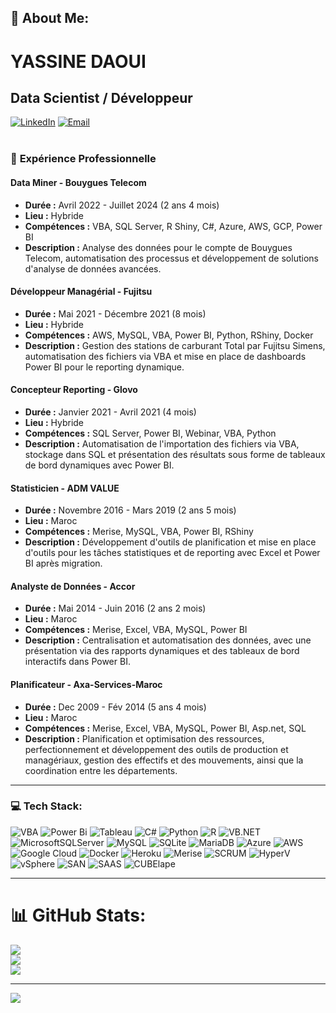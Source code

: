 ## 💫 **About Me:**
# **YASSINE DAOUI**  

## **Data Scientist / Développeur**  
[![LinkedIn](https://img.shields.io/badge/LinkedIn-%230077B5.svg?logo=linkedin&logoColor=white)](https://linkedin.com/in/yassine-daoui-56a7ab1a0) [![Email](https://img.shields.io/badge/Email-D14836?logo=gmail&logoColor=white)](mailto:daoui00yassine@gmail.com)  
<br> 


### 🔭 **Expérience Professionnelle**  

#### **Data Miner - Bouygues Telecom**  
- **Durée :** Avril 2022 - Juillet 2024 (2 ans 4 mois)  
- **Lieu :** Hybride  
- **Compétences :** VBA, SQL Server, R Shiny, C#, Azure, AWS, GCP, Power BI  
- **Description :** Analyse des données pour le compte de Bouygues Telecom, automatisation des processus et développement de solutions d'analyse de données avancées.  

#### **Développeur Managérial - Fujitsu**  
- **Durée :** Mai 2021 - Décembre 2021 (8 mois)  
- **Lieu :** Hybride  
- **Compétences :** AWS, MySQL, VBA, Power BI, Python, RShiny, Docker  
- **Description :** Gestion des stations de carburant Total par Fujitsu Simens, automatisation des fichiers via VBA et mise en place de dashboards Power BI pour le reporting dynamique.  

#### **Concepteur Reporting - Glovo**  
- **Durée :** Janvier 2021 - Avril 2021 (4 mois)  
- **Lieu :** Hybride  
- **Compétences :** SQL Server, Power BI, Webinar, VBA, Python  
- **Description :** Automatisation de l'importation des fichiers via VBA, stockage dans SQL et présentation des résultats sous forme de tableaux de bord dynamiques avec Power BI.  

#### **Statisticien - ADM VALUE**  
- **Durée :** Novembre 2016 - Mars 2019 (2 ans 5 mois)  
- **Lieu :** Maroc  
- **Compétences :** Merise, MySQL, VBA, Power BI, RShiny  
- **Description :** Développement d'outils de planification et mise en place d'outils pour les tâches statistiques et de reporting avec Excel et Power BI après migration.  

#### **Analyste de Données - Accor**  
- **Durée :** Mai 2014 - Juin 2016 (2 ans 2 mois)  
- **Lieu :** Maroc  
- **Compétences :** Merise, Excel, VBA, MySQL, Power BI  
- **Description :** Centralisation et automatisation des données, avec une présentation via des rapports dynamiques et des tableaux de bord interactifs dans Power BI.  

#### **Planificateur - Axa-Services-Maroc**  
- **Durée :** Dec 2009 - Fév 2014 (5 ans 4 mois)  
- **Lieu :** Maroc  
- **Compétences :** Merise, Excel, VBA, MySQL, Power BI, Asp.net, SQL  
- **Description :** Planification et optimisation des ressources, perfectionnement et développement des outils de production et managériaux, gestion des effectifs et des mouvements, ainsi que la coordination entre les départements.  

---  

### 💻 **Tech Stack:**  
![VBA](https://img.shields.io/badge/VBA-217346?style=for-the-badge&logo=microsoft-excel&logoColor=white) ![Power Bi](https://img.shields.io/badge/power_bi-F2C811?style=for-the-badge&logo=powerbi&logoColor=black) ![Tableau](https://img.shields.io/badge/Tableau-E97627?style=for-the-badge&logo=tableau&logoColor=white) ![C#](https://img.shields.io/badge/c%23-%23239120.svg?style=for-the-badge&logo=csharp&logoColor=white) ![Python](https://img.shields.io/badge/python-3670A0?style=for-the-badge&logo=python&logoColor=ffdd54) ![R](https://img.shields.io/badge/r-%23276DC3.svg?style=for-the-badge&logo=r&logoColor=white) ![VB.NET](https://img.shields.io/badge/VB.NET-512BD4?style=for-the-badge&logo=dotnet&logoColor=white) ![MicrosoftSQLServer](https://img.shields.io/badge/Microsoft%20SQL%20Server-CC2927?style=for-the-badge&logo=microsoft%20sql%20server&logoColor=white) ![MySQL](https://img.shields.io/badge/mysql-4479A1.svg?style=for-the-badge&logo=mysql&logoColor=white) ![SQLite](https://img.shields.io/badge/sqlite-%2307405e.svg?style=for-the-badge&logo=sqlite&logoColor=white) ![MariaDB](https://img.shields.io/badge/MariaDB-003545?style=for-the-badge&logo=mariadb&logoColor=white) ![Azure](https://img.shields.io/badge/azure-%230072C6.svg?style=for-the-badge&logo=microsoftazure&logoColor=white) ![AWS](https://img.shields.io/badge/AWS-%23FF9900.svg?style=for-the-badge&logo=amazon-aws&logoColor=white) ![Google Cloud](https://img.shields.io/badge/GoogleCloud-%234285F4.svg?style=for-the-badge&logo=google-cloud&logoColor=white)  ![Docker](https://img.shields.io/badge/Docker-2496ED?style=for-the-badge&logo=docker&logoColor=white) ![Heroku](https://img.shields.io/badge/Heroku-430098?style=for-the-badge&logo=heroku&logoColor=white) ![Merise](https://img.shields.io/badge/Merise-000000?style=for-the-badge&logo=bookstack&logoColor=white) ![SCRUM](https://img.shields.io/badge/SCRUM-6DB33F?style=for-the-badge&logo=scrumalliance&logoColor=white) ![HyperV](https://img.shields.io/badge/HyperV-0078D4?style=for-the-badge&logo=microsoft&logoColor=white) ![vSphere](https://img.shields.io/badge/vSphere-607078?style=for-the-badge&logo=vmware&logoColor=white) ![SAN](https://img.shields.io/badge/SAN-000000?style=for-the-badge&logo=storage&logoColor=white) ![SAAS](https://img.shields.io/badge/SAAS-FF6C37?style=for-the-badge&logo=cloud&logoColor=white)  ![CUBElape](https://img.shields.io/badge/CUBElape-000000?style=for-the-badge&logo=cube&logoColor=white)  

---  

# 📊 **GitHub Stats:**  
![](https://github-readme-stats.vercel.app/api?username=YDaoui&theme=dark&hide_border=false&include_all_commits=false&count_private=true)  
![](https://github-readme-streak-stats.herokuapp.com/?user=YDaoui&theme=dark&hide_border=false)  
![](https://github-readme-stats.vercel.app/api/top-langs/?username=YDaoui&theme=dark&hide_border=false&include_all_commits=false&count_private=true&layout=compact)  

---  
[![](https://visitcount.itsvg.in/api?id=YDaoui&icon=0&color=0)](https://visitcount.itsvg.in)  

<!-- Proudly created with GPRM ( https://gprm.itsvg.in ) -->
